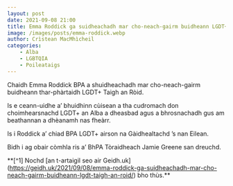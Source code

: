 ```yaml
---
layout: post
date: 2021-09-08 21:00
title: Emma Roddick ga suidheachadh mar cho-neach-gairm buidheann LGDT+ Taigh an Ròid
image: /images/posts/emma-roddick.webp
author: Crìstean MacMhìcheil
categories:
    - Alba
    - LGBTQIA
    - Poileataigs
---
```

Chaidh Emma Roddick BPA a shuidheachadh mar cho-neach-gairm buidheann thar-phàrtaidh LGDT+ Taigh an Ròid.

Is e ceann-uidhe a’ bhuidhinn cùisean a tha cudromach don choimhearsnachd LGDT+ an Alba a dheasbad agus a bhrosnachadh gus am beathannan a dhèanamh nas fheàrr.

Is i Roddick a’ chiad BPA LGDT+ airson na Gàidhealtachd ’s nan Eilean.

Bidh i ag obair còmhla ris a’ BhPA Tòraidheach Jamie Greene san dreuchd.

\*\*\[^1\] Nochd \[an t-artaigil seo air Geidh.uk\](https://geidh.uk/2021/09/08/emma-roddick-ga-suidheachadh-mar-cho-neach-gairm-buidheann-lgdt-taigh-an-roid/) bho thùs.\*\*
